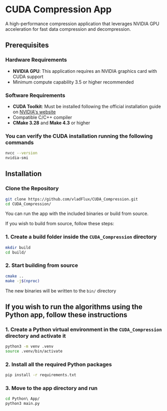 # CUDA Compression App

A high-performance compression application that leverages NVIDIA GPU acceleration for fast data compression and 
decompression.

## Prerequisites

### Hardware Requirements
- **NVIDIA GPU**: This application requires an NVIDIA graphics card with CUDA support
- Minimum compute capability 3.5 or higher recommended

### Software Requirements
- **CUDA Toolkit**: Must be installed following the official installation guide on [NVIDIA's website](https://developer.nvidia.com/cuda-downloads)
- Compatible C/C++ compiler
- **CMake 3.28** and **Make 4.3** or higher

### You can verify the CUDA installation running the following commands
```bash
nvcc --version
nvidia-smi
```

## Installation

### Clone the Repository
```bash
git clone https://github.com/vladFlux/CUDA_Compression.git
cd CUDA_Compression/
```

You can run the app with the included binaries or build from source.

If you wish to build from source, follow these steps:

### 1. Create a build folder inside the ``CUDA_Compression`` directory
```bash
mkdir build
cd build/
```

### 2. Start building from source
```bash
cmake ..
make -j$(nproc)
```

The new binaries will be written to the ``bin/`` directory


## If you wish to run the algorithms using the Python app, follow these instructions

### 1. Create a Python virtual environment in the ``CUDA_Compression`` directory and activate it
```bash
python3 -m venv .venv
source .venv/bin/activate
```

### 2. Install all the required Python packages
```bash
pip install -r requirements.txt 
```

### 3. Move to the app directory and run
```bash
cd Python\ App/
python3 main.py
```

